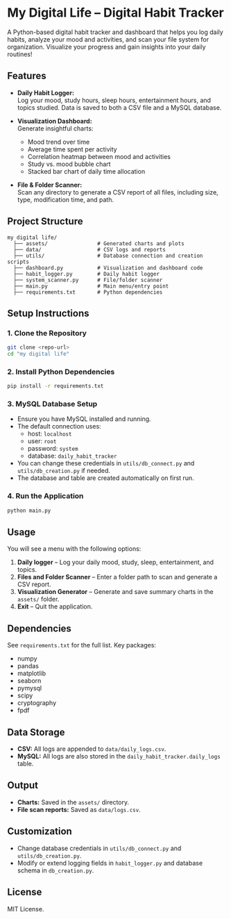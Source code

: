 # My Digital Life – Digital Habit Tracker

A Python-based digital habit tracker and dashboard that helps you log daily habits, analyze your mood and activities, and scan your file system for organization. Visualize your progress and gain insights into your daily routines!

## Features

- **Daily Habit Logger:**  
  Log your mood, study hours, sleep hours, entertainment hours, and topics studied. Data is saved to both a CSV file and a MySQL database.

- **Visualization Dashboard:**  
  Generate insightful charts:
  - Mood trend over time
  - Average time spent per activity
  - Correlation heatmap between mood and activities
  - Study vs. mood bubble chart
  - Stacked bar chart of daily time allocation

- **File & Folder Scanner:**  
  Scan any directory to generate a CSV report of all files, including size, type, modification time, and path.

## Project Structure

```
my digital life/
  ├── assets/                # Generated charts and plots
  ├── data/                  # CSV logs and reports
  ├── utils/                 # Database connection and creation scripts
  ├── dashboard.py           # Visualization and dashboard code
  ├── habit_logger.py        # Daily habit logger
  ├── system_scanner.py      # File/folder scanner
  ├── main.py                # Main menu/entry point
  ├── requirements.txt       # Python dependencies
```

## Setup Instructions

### 1. Clone the Repository

```bash
git clone <repo-url>
cd "my digital life"
```

### 2. Install Python Dependencies

```bash
pip install -r requirements.txt
```

### 3. MySQL Database Setup

- Ensure you have MySQL installed and running.
- The default connection uses:
  - host: `localhost`
  - user: `root`
  - password: `system`
  - database: `daily_habit_tracker`
- You can change these credentials in `utils/db_connect.py` and `utils/db_creation.py` if needed.
- The database and table are created automatically on first run.

### 4. Run the Application

```bash
python main.py
```

## Usage

You will see a menu with the following options:

1. **Daily logger** – Log your daily mood, study, sleep, entertainment, and topics.
2. **Files and Folder Scanner** – Enter a folder path to scan and generate a CSV report.
3. **Visualization Generator** – Generate and save summary charts in the `assets/` folder.
4. **Exit** – Quit the application.

## Dependencies

See `requirements.txt` for the full list. Key packages:
- numpy
- pandas
- matplotlib
- seaborn
- pymysql
- scipy
- cryptography
- fpdf

## Data Storage

- **CSV:** All logs are appended to `data/daily_logs.csv`.
- **MySQL:** All logs are also stored in the `daily_habit_tracker.daily_logs` table.

## Output

- **Charts:** Saved in the `assets/` directory.
- **File scan reports:** Saved as `data/logs.csv`.

## Customization

- Change database credentials in `utils/db_connect.py` and `utils/db_creation.py`.
- Modify or extend logging fields in `habit_logger.py` and database schema in `db_creation.py`.

## License

MIT License.
